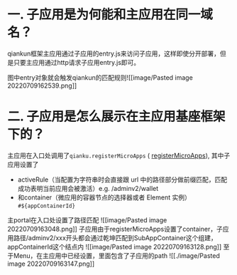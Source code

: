 # 一. 子应用是为何能和主应用在同一域名？
qiankun框架主应用通过子应用的entry.js来访问子应用，这样即使分开部署，但是只要主应用通过http请求子应用entry.js即可。

图中entry对象就会触发qiankun的匹配规则![[image/Pasted image 20220709162539.png]]
# 二. 子应用是怎么展示在主应用基座框架下的？
主应用在入口处调用了```qianku.registerMicroApps```
( [registerMicroApps](https://qiankun.umijs.org/zh/api#registermicroappsapps-lifecycles)), 其中子应用设置了

- activeRule（当配置为字符串时会直接跟 url 中的路径部分做前缀匹配，匹配成功表明当前应用会被激活）e.g. /adminv2/wallet
- 和container（微应用的容器节点的选择器或者 Element 实例）`#${appContainerId}`

主portal在入口处设置了路径匹配
![[image/Pasted image 20220709163048.png]]
子应用由于registerMicroApps设置了container，子应用路径/adminv2/xxx开头都会通过乾坤匹配到SubAppContainer这个组建，appContainerId这个结点内
![[image/Pasted image 20220709163128.png]]
至于Menu，在主应用中已经设置，里面包含了子应用的path
![[./image/Pasted image 20220709163147.png]]